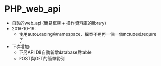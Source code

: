 # PHP_web_api

* 自製的web_api (簡易框架 + 操作資料庫的library)
* 2016-10-19: 
    - 使用autoLoading與namespace，檔案不用再一個一個include或require了
* 下次增加:
    - 下另API DB自動新增database與table
    - POST與GET的簡單範例
